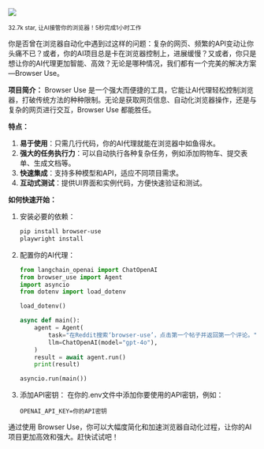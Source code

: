 <img src="/assets/image/250228-browser-use.png"/>

<small>32.7k star, 让AI接管你的浏览器！5秒完成1小时工作</small>

你是否曾在浏览器自动化中遇到过这样的问题：复杂的网页、频繁的API变动让你头痛不已？或者，你的AI项目总是卡在浏览器控制上，进展缓慢？又或者，你只是想让你的AI代理更加智能、高效？无论是哪种情况，我们都有一个完美的解决方案—Browser Use。

**项目简介：**
Browser Use 是一个强大而便捷的工具，它能让AI代理轻松控制浏览器，打破传统方法的种种限制。无论是获取网页信息、自动化浏览器操作，还是与复杂的网页进行交互，Browser Use 都能胜任。

**特点：**
1. **易于使用**：只需几行代码，你的AI代理就能在浏览器中如鱼得水。
2. **强大的任务执行力**：可以自动执行各种复杂任务，例如添加购物车、提交表单、生成文档等。
3. **快速集成**：支持多种模型和API，适应不同项目需求。
4. **互动式测试**：提供UI界面和实例代码，方便快速验证和测试。

**如何快速开始：**
1. 安装必要的依赖：
   ```bash
   pip install browser-use
   playwright install
   ```

2. 配置你的AI代理：
   ```python
   from langchain_openai import ChatOpenAI
   from browser_use import Agent
   import asyncio
   from dotenv import load_dotenv

   load_dotenv()

   async def main():
       agent = Agent(
           task="在Reddit搜索‘browser-use’，点击第一个帖子并返回第一个评论。",
           llm=ChatOpenAI(model="gpt-4o"),
       )
       result = await agent.run()
       print(result)

   asyncio.run(main())
   ```

3. 添加API密钥：
   在你的.env文件中添加你要使用的API密钥，例如：
   ```
   OPENAI_API_KEY=你的API密钥
   ```

通过使用 Browser Use，你可以大幅度简化和加速浏览器自动化过程，让你的AI项目更加高效和强大。赶快试试吧！
